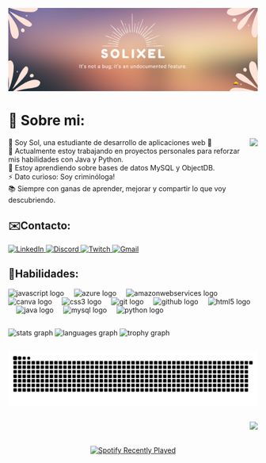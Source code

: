 <!-- Header centrado -->
<p align="center">
  <img src="Header.png" alt="Header Image" width="1000" />
</p>
<p align="left"> <h1>💫 Sobre mi: </h1> </p>
<img align="right" height="150" src="https://media2.giphy.com/media/v1.Y2lkPTc5MGI3NjExOWM5MmN0bGt1aWltc3l5NGlpZ3ozanl1aWNzNXV0MWVlOW8yNzU1NiZlcD12MV9pbnRlcm5hbF9naWZfYnlfaWQmY3Q9cw/cekRR561cp6tpnG8ZC/giphy.gif" />
<p>
👋 Soy Sol, una estudiante de desarrollo de aplicaciones web 🚀  <br>
🔭 Actualmente estoy trabajando en proyectos personales para reforzar mis habilidades con Java y Python.  <br>
🌱 Estoy aprendiendo sobre bases de datos MySQL y ObjectDB.  <br>
⚡ Dato curioso: Soy criminóloga!  <br>
📚 Siempre con ganas de aprender, mejorar y compartir lo que voy descubriendo.<br>
</p>
<h2> ✉️Contacto: </h2> 
<div align="left">
  <a href="https://www.linkedin.com/in/natashasolange/" target="_blank">
    <img src="https://raw.githubusercontent.com/maurodesouza/profile-readme-generator/master/src/assets/icons/social/linkedin/default.svg" width="52" height="40" alt="LinkedIn" />
  </a>
  <a href="https://discord.com/users/sol" target="_blank">
    <img src="https://raw.githubusercontent.com/maurodesouza/profile-readme-generator/master/src/assets/icons/social/discord/default.svg" width="52" height="40" alt="Discord" />
  </a>
  <a href="https://www.twitch.tv/Soletion" target="_blank">
    <img src="https://raw.githubusercontent.com/maurodesouza/profile-readme-generator/master/src/assets/icons/social/twitch/default.svg" width="52" height="40" alt="Twitch" />
  </a>
  <a href="mailto:nsmcurbalan@gmail.com">
    <img src="https://raw.githubusercontent.com/maurodesouza/profile-readme-generator/master/src/assets/icons/social/gmail/default.svg" width="52" height="40" alt="Gmail" />
  </a>
</div>
<h2> 👀Habilidades: </h2> 
<div align="left">
  <img src="https://cdn.jsdelivr.net/gh/devicons/devicon/icons/javascript/javascript-original.svg" height="40" alt="javascript logo"  />
  <img width="12" />
  <img src="https://cdn.jsdelivr.net/gh/devicons/devicon/icons/azure/azure-original.svg" height="40" alt="azure logo"  />
  <img width="12" />
  <img src="https://cdn.jsdelivr.net/gh/devicons/devicon/icons/amazonwebservices/amazonwebservices-line-wordmark.svg" height="40" alt="amazonwebservices logo"  />
  <img width="12" />
  <img src="https://cdn.jsdelivr.net/gh/devicons/devicon/icons/canva/canva-original.svg" height="40" alt="canva logo"  />
  <img width="12" />
  <img src="https://cdn.jsdelivr.net/gh/devicons/devicon/icons/css3/css3-original.svg" height="40" alt="css3 logo"  />
  <img width="12" />
  <img src="https://cdn.jsdelivr.net/gh/devicons/devicon/icons/git/git-original.svg" height="40" alt="git logo"  />
  <img width="12" />
  <img src="https://cdn.jsdelivr.net/gh/devicons/devicon/icons/github/github-original.svg" height="40" alt="github logo"  />
  <img width="12" />
  <img src="https://cdn.jsdelivr.net/gh/devicons/devicon/icons/html5/html5-original.svg" height="40" alt="html5 logo"  />
  <img width="12" />
  <img src="https://cdn.jsdelivr.net/gh/devicons/devicon/icons/java/java-original.svg" height="40" alt="java logo"  />
  <img width="12" />
  <img src="https://cdn.jsdelivr.net/gh/devicons/devicon/icons/mysql/mysql-original.svg" height="40" alt="mysql logo"  />
  <img width="12" />
  <img src="https://cdn.jsdelivr.net/gh/devicons/devicon/icons/python/python-original.svg" height="40" alt="python logo"  />
</div>

<h2></h2> 

<div align="left">
  <img src="https://github-readme-stats.vercel.app/api?username=Solixel&hide_title=true&hide_rank=false&show_icons=true&include_all_commits=true&count_private=true&disable_animations=false&theme=slateorange&locale=es&hide_border=true&order=1" height="150" alt="stats graph"/>
  <img src="https://github-readme-stats.vercel.app/api/top-langs?username=Solixel&locale=en&hide_title=false&layout=compact&card_width=320&langs_count=5&theme=slateorange&hide_border=true&order=2" height="150" alt="languages graph"  />
  <img src="https://github-profile-trophy.vercel.app?username=Solixel&theme=apprentice&column=-1&row=1&margin-w=8&margin-h=8&no-bg=false&no-frame=true&order=4" height="150" alt="trophy graph"  />
</div>

<h2></h2> 
<img src="https://raw.githubusercontent.com/Solixel/Solixel/output/snake.svg" alt="Snake animation" />

<h2></h2> 
<div align="right">
  <img src="https://profile-counter.glitch.me/Solixel/count.svg?"  />
</div>

<h2></h2> 
<div align="center">
  <a href="https://open.spotify.com/user/8u5sf9t89af4tnpqxulfg458c">
    <img src="https://spotify-recently-played-readme.vercel.app/api?user=8u5sf9t89af4tnpqxulfg458c" alt="Spotify Recently Played" />
  </a>
</div>
